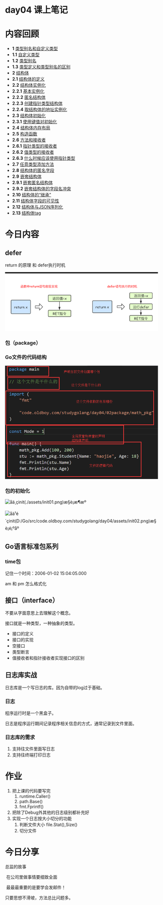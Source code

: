 # day04 课上笔记

# 内容回顾

- **1**  [类型别名和自定义类型](https://www.liwenzhou.com/posts/Go/10_struct/#autoid-0-0-0)
- **1.1**  [自定义类型](https://www.liwenzhou.com/posts/Go/10_struct/#autoid-1-0-0)
- **1.2**  [类型别名](https://www.liwenzhou.com/posts/Go/10_struct/#autoid-1-1-0)
- **1.3**  [类型定义和类型别名的区别](https://www.liwenzhou.com/posts/Go/10_struct/#autoid-1-2-0)
- **2**  [结构体](https://www.liwenzhou.com/posts/Go/10_struct/#autoid-1-3-0)
- **2.1**  [结构体的定义](https://www.liwenzhou.com/posts/Go/10_struct/#autoid-2-0-0)
- **2.2**  [结构体实例化](https://www.liwenzhou.com/posts/Go/10_struct/#autoid-2-1-0)
- **2.2.1**  [基本实例化](https://www.liwenzhou.com/posts/Go/10_struct/#autoid-2-2-0)
- **2.2.2**  [匿名结构体](https://www.liwenzhou.com/posts/Go/10_struct/#autoid-2-2-1)
- **2.2.3**  [创建指针类型结构体](https://www.liwenzhou.com/posts/Go/10_struct/#autoid-2-2-2)
- **2.2.4**  [取结构体的地址实例化](https://www.liwenzhou.com/posts/Go/10_struct/#autoid-2-2-3)
- **2.3**  [结构体初始化](https://www.liwenzhou.com/posts/Go/10_struct/#autoid-2-2-4)
- **2.3.1**  [使用键值对初始化](https://www.liwenzhou.com/posts/Go/10_struct/#autoid-2-3-0)
- **2.4**  [结构体内存布局](https://www.liwenzhou.com/posts/Go/10_struct/#autoid-2-3-1)
- **2.5**  [构造函数](https://www.liwenzhou.com/posts/Go/10_struct/#autoid-2-4-0)
- **2.6**  [方法和接收者](https://www.liwenzhou.com/posts/Go/10_struct/#autoid-2-5-0)
- **2.6.1**  [指针类型的接收者](https://www.liwenzhou.com/posts/Go/10_struct/#autoid-2-6-0)
- **2.6.2**  [值类型的接收者](https://www.liwenzhou.com/posts/Go/10_struct/#autoid-2-6-1)
- **2.6.3**  [什么时候应该使用指针类型](https://www.liwenzhou.com/posts/Go/10_struct/#autoid-2-6-2)
- **2.7**  [任意类型添加方法](https://www.liwenzhou.com/posts/Go/10_struct/#autoid-2-6-3)
- **2.8**  [结构体的匿名字段](https://www.liwenzhou.com/posts/Go/10_struct/#autoid-2-7-0)
- **2.9**  [嵌套结构体](https://www.liwenzhou.com/posts/Go/10_struct/#autoid-2-8-0)
- **2.9.1**  [嵌套匿名结构体](https://www.liwenzhou.com/posts/Go/10_struct/#autoid-2-9-0)
- **2.9.2**  [嵌套结构体的字段名冲突](https://www.liwenzhou.com/posts/Go/10_struct/#autoid-2-9-1)
- **2.10**  [结构体的“继承”](https://www.liwenzhou.com/posts/Go/10_struct/#autoid-2-9-2)
- **2.11**  [结构体字段的可见性](https://www.liwenzhou.com/posts/Go/10_struct/#autoid-2-10-0)
- **2.12**  [结构体与JSON序列化](https://www.liwenzhou.com/posts/Go/10_struct/#autoid-2-11-0)
- **2.13**  [结构体tag](https://www.liwenzhou.com/posts/Go/10_struct/#autoid-2-12-0)



# 今日内容

## defer



return 的原理 和 defer执行时机

![1555816943449](./assets/1555816943449.png)

### 包（package）



### Go文件的代码结构

![1555819073214](./assets/1555819073214.png)



### 包的初始化

![åä¸­çinit(./assets/init01.png)æ§è¡æ¶æº](https://www.liwenzhou.com/images/Go/package/init01.png)

![åä¹é´çinit(D:/Go/src/code.oldboy.com/studygolang/day04/assets/init02.png)æ§è¡é¡ºåº](https://www.liwenzhou.com/images/Go/package/init02.png)

## Go语言标准包系列

### time包

记住一个时间：2006-01-02 15:04:05.000

am 和 pm 怎么格式化

## 接口（interface）

不要从字面意思上去理解这个概念。

接口就是一种类型，一种抽象的类型。



- 接口的定义
- 接口的实现
- 空接口
- 类型断言
- 值接收者和指针接收者实现接口的区别



## 日志库实战

日志库是一个写日志的库。因为自带的log过于基础。

### 日志

程序运行时是一个黑盒子。

日志是程序运行期间记录程序相关信息的方式，通常记录到文件里面。

### 日志库的需求

1. 支持往文件里面写日志
2. 支持往终端打印日志





# 作业

1. 把上课的代码要写完
   1. runtime.Caller()
   2. path.Base()
   3. fmt.Fprintf()
2. 把除了Debug外其他的日志级别都补充好
3. 实现一个日志按大小切分的功能
   1. 判断文件大小 file.Stat(),Size()
   2. 切分文件















# 今日分享

总监的故事

​	在公司里做事情要细致全面

​	最最最重要的是要学会发邮件！

只要思想不滑坡，方法总比问题多。